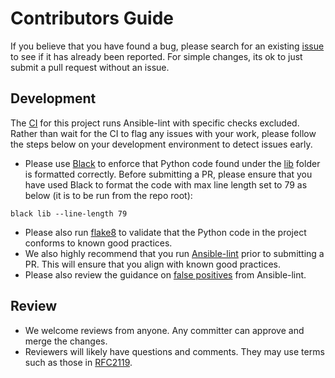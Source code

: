 <!--
Licensed to the Apache Software Foundation (ASF) under one or more
contributor license agreements.  See the NOTICE file distributed with
this work for additional information regarding copyright ownership.
The ASF licenses this file to You under the Apache License, Version 2.0
(the "License"); you may not use this file except in compliance with
the License.  You may obtain a copy of the License at

    http://www.apache.org/licenses/LICENSE-2.0

Unless required by applicable law or agreed to in writing, software
distributed under the License is distributed on an "AS IS" BASIS,
WITHOUT WARRANTIES OR CONDITIONS OF ANY KIND, either express or implied.
See the License for the specific language governing permissions and
limitations under the License.
-->

# Contributors Guide

If you believe that you have found a bug, please search for an existing [issue](https://github.com/apache/fluo-muchos/issues) to see if it has already been reported. For simple changes, its ok to just submit a pull request without an issue.

## Development

The [CI](https://github.com/apache/fluo-muchos/tree/master/.travis.yml) for this project runs Ansible-lint with specific checks excluded. Rather than wait for the CI to flag any issues with your work, please follow the steps below on your development environment to detect issues early.
- Please use [Black](https://github.com/psf/black) to enforce that Python code found under the [lib](https://github.com/apache/fluo-muchos/tree/master/lib) folder is formatted correctly. Before submitting a PR, please ensure that you have used Black to format the code with max line length set to 79 as below (it is to be run from the repo root):
```
black lib --line-length 79
```
- Please also run [flake8](https://github.com/pycqa/flake8) to validate that the Python code in the project conforms to known good practices.
- We also highly recommend that you run [Ansible-lint](https://github.com/ansible/ansible-lint/) prior to submitting a PR. This will ensure that you align with known good practices.
- Please also review the guidance on [false positives](https://docs.ansible.com/ansible-lint/rules/rules.html#false-positives-skipping-rules) from Ansible-lint.

## Review

- We welcome reviews from anyone. Any committer can approve and merge the changes.
- Reviewers will likely have questions and comments. They may use terms such as those in [RFC2119](https://tools.ietf.org/html/rfc2119).
